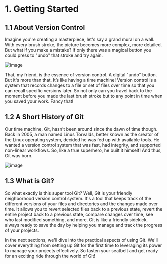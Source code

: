 # 1. Getting Started

## 1.1 About Version Control

Imagine you're creating a masterpiece, let's say a grand mural on a wall. With every brush stroke, the picture becomes more complex, more detailed. But what if you make a mistake? If only there was a magical button you could press to "undo" that stroke and try again.  

![image](https://github.com/steve3535/git_101/assets/5098596/04b515f4-5dfc-4ae1-8337-f38d51cc88ef)

That, my friend, is the essence of version control. A digital "undo" button. But it's more than that. It’s like having a time machine! Version control is a system that records changes to a file or set of files over time so that you can recall specific versions later. So not only can you travel back to the moment before you made the last brush stroke but to any point in time when you saved your work. Fancy that!

## 1.2 A Short History of Git

Our time machine, Git, hasn't been around since the dawn of time though. Back in 2005, a man named Linus Torvalds, better known as the creator of the Linux operating system, decided he was fed up with available tools. He wanted a version control system that was fast, had integrity, and supported non-linear workflows. So, like a true superhero, he built it himself! And thus, Git was born.

![image](https://github.com/steve3535/git_101/assets/5098596/a3327b0b-4210-4ec1-ae47-87d6cd228c51)


## 1.3 What is Git?

So what exactly is this super tool Git? Well, Git is your friendly neighborhood version control system. It's a tool that keeps track of the different versions of your files and directories and the changes made over time. It allows you to revert selected files back to a previous state, revert the entire project back to a previous state, compare changes over time, see who last modified something, and more. Git is like a friendly sidekick, always ready to save the day by helping you manage and track the progress of your projects.

In the next sections, we'll dive into the practical aspects of using Git. We'll cover everything from setting up Git for the first time to leveraging its power to manage your projects effectively. So fasten your seatbelt and get ready for an exciting ride through the world of Git!
